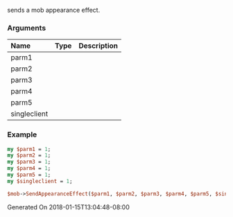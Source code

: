 sends a mob appearance effect.
### Arguments
**Name**|**Type**|**Description**
:---|:---|:---
parm1||
parm2||
parm3||
parm4||
parm5||
singleclient||

### Example

```perl
my $parm1 = 1;
my $parm2 = 1;
my $parm3 = 1;
my $parm4 = 1;
my $parm5 = 1;
my $singleclient = 1;

$mob->SendAppearanceEffect($parm1, $parm2, $parm3, $parm4, $parm5, $singleclient); # Returns void
```


Generated On 2018-01-15T13:04:48-08:00